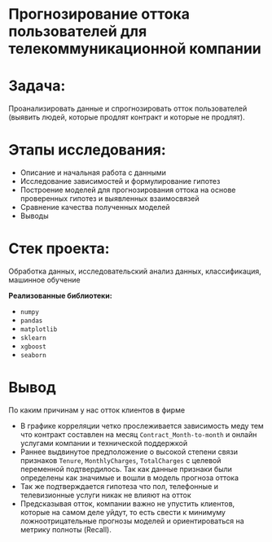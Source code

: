 # Прогнозирование оттока пользователей для телекоммуникационной компании 

# Задача:
Проанализировать данные и спрогнозировать отток пользователей (выявить людей, которые продлят контракт и которые не продлят).

# Этапы исследования:
- Описание и начальная работа с данными
-  Исследование зависимостей и формулирование гипотез
-  Построение моделей для прогнозирования оттока на основе проверенных гипотез и выявленных взаимосвязей
-  Сравнение качества полученных моделей
- Выводы

# Стек проекта:
Обработка данных, исследовательский анализ данных, классификация, машинное обучение


**Реализованные  библиотеки:**
-   `numpy`
-   `pandas`
-   `matplotlib`
-   `sklearn`
-   `xgboost`
-   `seaborn `

# Вывод
По каким причинам у нас отток клиентов в фирме

-   В графике корреляции четко прослеживается зависимость меду тем что контракт составлен на месяц  `Contract_Month-to-month`  и онлайн услугами компании и технической поддержкой
-   Раннее выдвинутое предположение о высокой степени связи признаков  `Tenure`,  `MonthlyCharges`,  `TotalCharges`  с целевой переменной подтвердилось. Так как данные признаки были определены как значимые и вошли в модель прогноза оттока
-   Так же подтверждается гипотеза что пол, телефонные и телевизионные услуги никак не влияют на отток
-   Предсказывая отток, компании важно не упустить клиентов, которые на самом деле уйдут, то есть свести к минимуму ложноотрицательные прогнозы моделей и ориентироваться на метрику полноты (Recall). 

